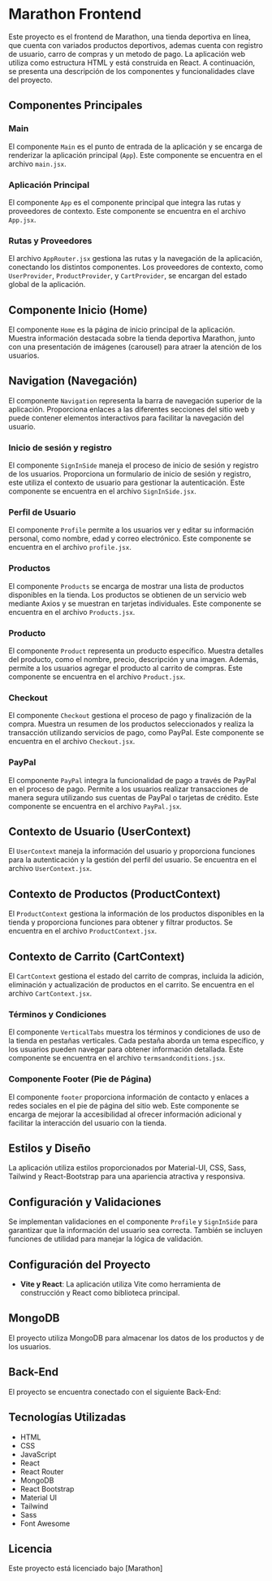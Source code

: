 # Marathon Frontend

Este proyecto es el frontend de Marathon, una tienda deportiva en línea, que cuenta con variados productos deportivos, ademas cuenta con registro de usuario, carro de compras y un metodo de pago. La aplicación web utiliza como estructura HTML y está construida en React. A continuación, se presenta una descripción de los componentes y funcionalidades clave del proyecto.

## Componentes Principales

### Main

El componente `Main` es el punto de entrada de la aplicación y se encarga de renderizar la aplicación principal (`App`). Este componente se encuentra en el archivo `main.jsx`.

### Aplicación Principal

El componente `App` es el componente principal que integra las rutas y proveedores de contexto. Este componente se encuentra en el archivo `App.jsx`.

### Rutas y Proveedores

El archivo `AppRouter.jsx` gestiona las rutas y la navegación de la aplicación, conectando los distintos componentes. Los proveedores de contexto, como `UserProvider`, `ProductProvider`, y `CartProvider`, se encargan del estado global de la aplicación.

## Componente Inicio (Home)

El componente `Home` es la página de inicio principal de la aplicación. Muestra información destacada sobre la tienda deportiva Marathon, junto con una presentación de imágenes (carousel) para atraer la atención de los usuarios.

## Navigation (Navegación)

El componente `Navigation` representa la barra de navegación superior de la aplicación. Proporciona enlaces a las diferentes secciones del sitio web y puede contener elementos interactivos para facilitar la navegación del usuario.

### Inicio de sesión y registro

El componente `SignInSide` maneja el proceso de inicio de sesión y registro de los usuarios. Proporciona un formulario de inicio de sesión y registro, este utiliza el contexto de usuario para gestionar la autenticación. Este componente se encuentra en el archivo `SignInSide.jsx`.

### Perfil de Usuario

El componente `Profile` permite a los usuarios ver y editar su información personal, como nombre, edad y correo electrónico. Este componente se encuentra en el archivo `profile.jsx`.

### Productos

El componente `Products` se encarga de mostrar una lista de productos disponibles en la tienda. Los productos se obtienen de un servicio web mediante Axios y se muestran en tarjetas individuales. Este componente se encuentra en el archivo `Products.jsx`.

### Producto

El componente `Product` representa un producto específico. Muestra detalles del producto, como el nombre, precio, descripción y una imagen. Además, permite a los usuarios agregar el producto al carrito de compras. Este componente se encuentra en el archivo `Product.jsx`.

### Checkout

El componente `Checkout` gestiona el proceso de pago y finalización de la compra. Muestra un resumen de los productos seleccionados y realiza la transacción utilizando servicios de pago, como PayPal. Este componente se encuentra en el archivo `Checkout.jsx`.

### PayPal

El componente `PayPal` integra la funcionalidad de pago a través de PayPal en el proceso de pago. Permite a los usuarios realizar transacciones de manera segura utilizando sus cuentas de PayPal o tarjetas de crédito. Este componente se encuentra en el archivo `PayPal.jsx`.

## Contexto de Usuario (UserContext)

El `UserContext` maneja la información del usuario y proporciona funciones para la autenticación y la gestión del perfil del usuario. Se encuentra en el archivo `UserContext.jsx`.

## Contexto de Productos (ProductContext)

El `ProductContext` gestiona la información de los productos disponibles en la tienda y proporciona funciones para obtener y filtrar productos. Se encuentra en el archivo `ProductContext.jsx`.

## Contexto de Carrito (CartContext)

El `CartContext` gestiona el estado del carrito de compras, incluida la adición, eliminación y actualización de productos en el carrito. Se encuentra en el archivo `CartContext.jsx`.

### Términos y Condiciones

El componente `VerticalTabs` muestra los términos y condiciones de uso de la tienda en pestañas verticales. Cada pestaña aborda un tema específico, y los usuarios pueden navegar para obtener información detallada. Este componente se encuentra en el archivo `termsandconditions.jsx`.

### Componente Footer (Pie de Página)
El componente `footer` proporciona información de contacto y enlaces a redes sociales en el pie de página del sitio web. Este componente se encarga de mejorar la accesibilidad al ofrecer información adicional y facilitar la interacción del usuario con la tienda.

## Estilos y Diseño

La aplicación utiliza estilos proporcionados por Material-UI, CSS, Sass, Tailwind y React-Bootstrap para una apariencia atractiva y responsiva.

## Configuración y Validaciones

Se implementan validaciones en el componente `Profile` y `SignInSide` para garantizar que la información del usuario sea correcta. También se incluyen funciones de utilidad para manejar la lógica de validación.

## Configuración del Proyecto

- **Vite y React**: La aplicación utiliza Vite como herramienta de construcción y React como biblioteca principal.

## MongoDB

El proyecto utiliza MongoDB para almacenar los datos de los productos y de los usuarios. 

## Back-End

El proyecto se encuentra conectado con el siguiente Back-End:

## Tecnologías Utilizadas

- HTML
- CSS
- JavaScript
- React
- React Router
- MongoDB
- React Bootstrap
- Material UI
- Tailwind
- Sass
- Font Awesome

## Licencia

Este proyecto está licenciado bajo [Marathon]
